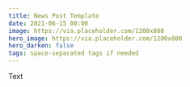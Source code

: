 ```yaml
---
title: News Post Template
date: 2021-06-15 00:00
image: https://via.placeholder.com/1200x800
hero_image: https://via.placeholder.com/1200x800
hero_darken: false
tags: space-separated tags if needed
---
```


Text